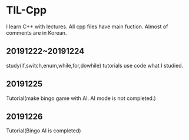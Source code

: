 # TIL-Cpp
I learn C++ with lectures.
All cpp files have main fuction.
Almost of comments are in Korean.

## 20191222~20191224
study(if,switch,enum,while,for,dowhile)
tutorials use code what I studied.

## 20191225
Tutorial(make bingo game with AI. AI mode is not completed.)

## 20191226
Tutorial(Bingo AI is completed)
